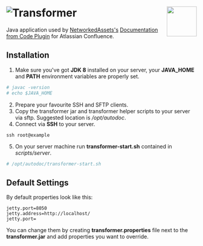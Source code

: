 # ![](https://github.com/networkedassets/transformer/src/main/resources/images/transformer_logo.png "Transformer")<a href="http://www.networkedassets.com/"><img style="float: right;" src="http://www.networkedassets.com/wordpress/wp-content/uploads/2013/03/NA_logo_header.png" height="79"></a>

Java application used by [NetworkedAssets's](http://www.networkedassets.com/) [Documentation from Code Plugin](http://condoc.networkedassets.com/) for Atlassian Confluence.

## Installation

1. Make sure you've got **JDK 8** installed on your server, your **JAVA_HOME** and **PATH** environment variables are properly set.

```bash
# javac -version
# echo $JAVA_HOME
```

2. Prepare your favourite SSH and SFTP clients.
3. Copy the transformer jar and transformer helper scripts to your server via sftp. Suggested location is */opt/autodoc*.
4. Connect via **SSH** to your server.

```
ssh root@example
```

5. On your server machine run **transformer-start.<i></i>sh** contained in *scripts/server*.

```bash
# /opt/autodoc/transformer-start.sh
```

## Default Settings

By default properties look like this:

```
jetty.port=8050
jetty.address=http://localhost/
jetty.port=
```

You can change them by creating **transformer.properties** file next to the **transformer.jar** and add properties you want to override.